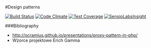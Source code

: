 #Design patterns

[![Build Status](https://travis-ci.org/DawidMazurek/design-patterns.svg?branch=master)](https://travis-ci.org/DawidMazurek/design-patterns)
[![Code Climate](https://codeclimate.com/github/DawidMazurek/design-patterns/badges/gpa.svg)](https://codeclimate.com/github/DawidMazurek/design-patterns)
[![Test Coverage](https://codeclimate.com/github/DawidMazurek/design-patterns/badges/coverage.svg)](https://codeclimate.com/github/DawidMazurek/design-patterns/coverage)
[![SensioLabsInsight](https://insight.sensiolabs.com/projects/05a21cab-7911-416e-b5e4-5371abc891fd/mini.png)](https://insight.sensiolabs.com/projects/05a21cab-7911-416e-b5e4-5371abc891fd)


###Bibliography
* http://ocramius.github.io/presentations/proxy-pattern-in-php/
* Wzorce projektowe Erich Gamma

